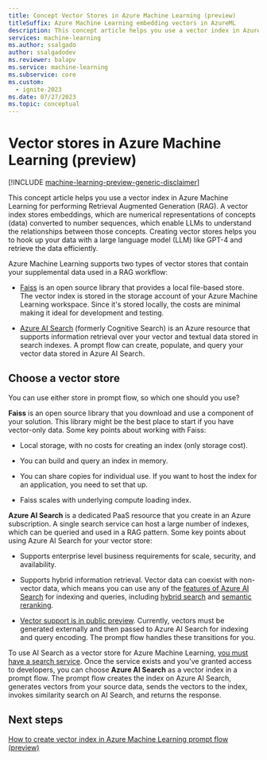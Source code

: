 ```yaml
---
title: Concept Vector Stores in Azure Machine Learning (preview)
titleSuffix: Azure Machine Learning embedding vectors in AzureML
description: This concept article helps you use a vector index in Azure Machine Learning for performing Retrieval Augmented Generation.
services: machine-learning
ms.author: ssalgado
author: ssalgadodev
ms.reviewer: balapv
ms.service: machine-learning
ms.subservice: core
ms.custom:
  - ignite-2023
ms.date: 07/27/2023
ms.topic: conceptual
---
```


# Vector stores in Azure Machine Learning (preview)

[!INCLUDE [machine-learning-preview-generic-disclaimer](includes/machine-learning-preview-generic-disclaimer.md)]

This concept article helps you use a vector index in Azure Machine Learning for performing Retrieval Augmented Generation (RAG). A vector index stores embeddings, which are numerical representations of concepts (data) converted to number sequences, which enable LLMs to understand the relationships between those concepts. Creating vector stores helps you to hook up your data with a large language model (LLM) like GPT-4 and retrieve the data efficiently.

Azure Machine Learning supports two types of vector stores that contain your supplemental data used in a RAG workflow:

+ [Faiss](https://github.com/facebookresearch/faiss) is an open source library that provides a local file-based store. The vector index is stored in the storage account of your Azure Machine Learning workspace. Since it's stored locally, the costs are minimal making it ideal for development and testing.

+ [Azure AI Search](/azure/search/search-what-is-azure-search) (formerly Cognitive Search) is an Azure resource that supports information retrieval over your vector and textual data stored in search indexes. A prompt flow can create, populate, and query your vector data stored in Azure AI Search.

## Choose a vector store

You can use either store in prompt flow, so which one should you use?

**Faiss** is an open source library that you download and use a component of your solution. This library might be the best place to start if you have vector-only data. Some key points about working with Faiss:

+ Local storage, with no costs for creating an index (only storage cost).

+ You can build and query an index in memory.

+ You can share copies for individual use. If you want to host the index for an application, you need to set that up.

+ Faiss scales with underlying compute loading index.

**Azure AI Search** is a dedicated PaaS resource that you create in an Azure subscription. A single search service can host a large number of indexes, which can be queried and used in a RAG pattern. Some key points about using Azure AI Search for your vector store:

+ Supports enterprise level business requirements for scale, security, and availability.

+ Supports hybrid information retrieval. Vector data can coexist with non-vector data, which means you can use any of the [features of Azure AI Search](/azure/search/search-features-list) for indexing and queries, including [hybrid search](/azure/search/vector-search-how-to-query) and [semantic reranking](/azure/search/semantic-ranking).

+ [Vector support is in public preview](/azure/search/vector-search-overview). Currently, vectors must be generated externally and then passed to Azure AI Search for indexing and query encoding. The prompt flow handles these transitions for you.

To use AI Search as a vector store for Azure Machine Learning, [you must have a search service](/azure/search/search-create-service-portal). Once the service exists and you've granted access to developers, you can choose **Azure AI Search** as a vector index in a prompt flow. The prompt flow creates the index on Azure AI Search, generates vectors from your source data, sends the vectors to the index, invokes similarity search on AI Search, and returns the response.

## Next steps

[How to create vector index in Azure Machine Learning prompt flow (preview)](how-to-create-vector-index.md)
